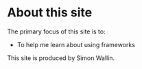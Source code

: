 About this site
==============================================



The primary focus of this site is to:

* To help me learn about using frameworks




This site is produced by Simon Wallin.
